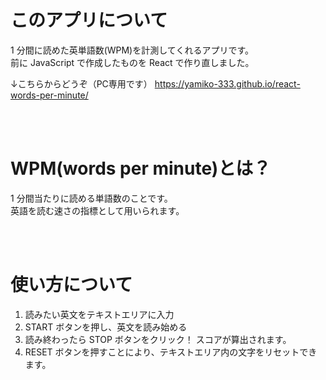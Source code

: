 # このアプリについて

1 分間に読めた英単語数(WPM)を計測してくれるアプリです。<br>
前に JavaScript で作成したものを React で作り直しました。

↓こちらからどうぞ（PC専用です）
https://yamiko-333.github.io/react-words-per-minute/

<br>
<br>

# WPM(words per minute)とは？

1 分間当たりに読める単語数のことです。<br>
英語を読む速さの指標として用いられます。

<br>
<br>

# 使い方について

1. 読みたい英文をテキストエリアに入力
1. START ボタンを押し、英文を読み始める
1. 読み終わったら STOP ボタンをクリック！
   スコアが算出されます。
1. RESET ボタンを押すことにより、テキストエリア内の文字をリセットできます。
